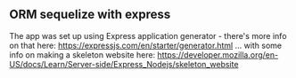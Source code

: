 ORM sequelize with express
--------------------------

The app was set up using Express application generator - there's more info on that here:
https://expressjs.com/en/starter/generator.html
... with some info on making a skeleton website here:
https://developer.mozilla.org/en-US/docs/Learn/Server-side/Express_Nodejs/skeleton_website


